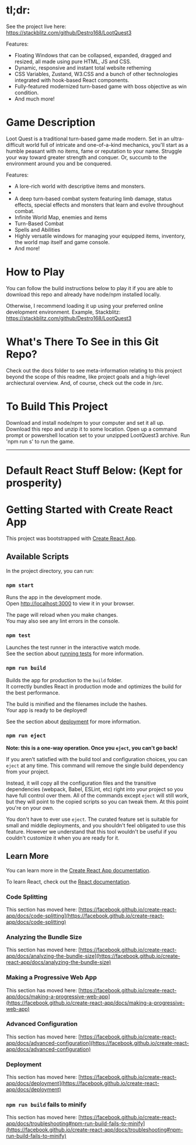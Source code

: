 # tl;dr:

See the project live here: https://stackblitz.com/github/Destro168/LootQuest3

Features:

-   Floating Windows that can be collapsed, expanded, dragged and resized, all made using pure HTML, JS and CSS.
-   Dynamic, responsive and instant total website retheming
-   CSS Variables, Zustand, W3.CSS and a bunch of other technologies integrated with hook-based React components.
-   Fully-featured modernized turn-based game with boss objective as win condition.
-   And much more!

# Game Description

Loot Quest is a traditional turn-based game made modern. Set in an ultra-difficult world full of intricate and one-of-a-kind mechanics, you'll start as a humble peasant with no items, fame or reputation to your name. Struggle your way toward greater strength and conquer. Or, succumb to the environment around you and be conquered.

Features:

-   A lore-rich world with descriptive items and monsters.
-
-   A deep turn-based combat system featuring limb damage, status effects, special effects and monsters that learn and evolve throughout combat.
-   Infinite World Map, enemies and items
-   Turn-Based Combat
-   Spells and Abilities
-   Highly versatile windows for managing your equipped items, inventory, the world map itself and game console.
-   And more!

# How to Play

You can follow the build instructions below to play it if you are able to download this repo and already have node/npm installed locally.

Otherwise, I recommend loading it up using your preferred online development environment. Example, Stackblitz: https://stackblitz.com/github/Destro168/LootQuest3

# What's There To See in this Git Repo?

Check out the docs folder to see meta-information relating to this project beyond the scope of this readme, like project goals and a high-level archiectural overview. And, of course, check out the code in /src.

# To Build This Project

Download and install node/npm to your computer and set it all up.
Download this repo and unzip it to some location.
Open up a command prompt or powershell location set to your unzipped LootQuest3 archive.
Run 'npm run s' to run the game.

---

# Default React Stuff Below: (Kept for prosperity)

# Getting Started with Create React App

This project was bootstrapped with [Create React App](https://github.com/facebook/create-react-app).

## Available Scripts

In the project directory, you can run:

### `npm start`

Runs the app in the development mode.\
Open [http://localhost:3000](http://localhost:3000) to view it in your browser.

The page will reload when you make changes.\
You may also see any lint errors in the console.

### `npm test`

Launches the test runner in the interactive watch mode.\
See the section about [running tests](https://facebook.github.io/create-react-app/docs/running-tests) for more information.

### `npm run build`

Builds the app for production to the `build` folder.\
It correctly bundles React in production mode and optimizes the build for the best performance.

The build is minified and the filenames include the hashes.\
Your app is ready to be deployed!

See the section about [deployment](https://facebook.github.io/create-react-app/docs/deployment) for more information.

### `npm run eject`

**Note: this is a one-way operation. Once you `eject`, you can't go back!**

If you aren't satisfied with the build tool and configuration choices, you can `eject` at any time. This command will remove the single build dependency from your project.

Instead, it will copy all the configuration files and the transitive dependencies (webpack, Babel, ESLint, etc) right into your project so you have full control over them. All of the commands except `eject` will still work, but they will point to the copied scripts so you can tweak them. At this point you're on your own.

You don't have to ever use `eject`. The curated feature set is suitable for small and middle deployments, and you shouldn't feel obligated to use this feature. However we understand that this tool wouldn't be useful if you couldn't customize it when you are ready for it.

## Learn More

You can learn more in the [Create React App documentation](https://facebook.github.io/create-react-app/docs/getting-started).

To learn React, check out the [React documentation](https://reactjs.org/).

### Code Splitting

This section has moved here: [https://facebook.github.io/create-react-app/docs/code-splitting](https://facebook.github.io/create-react-app/docs/code-splitting)

### Analyzing the Bundle Size

This section has moved here: [https://facebook.github.io/create-react-app/docs/analyzing-the-bundle-size](https://facebook.github.io/create-react-app/docs/analyzing-the-bundle-size)

### Making a Progressive Web App

This section has moved here: [https://facebook.github.io/create-react-app/docs/making-a-progressive-web-app](https://facebook.github.io/create-react-app/docs/making-a-progressive-web-app)

### Advanced Configuration

This section has moved here: [https://facebook.github.io/create-react-app/docs/advanced-configuration](https://facebook.github.io/create-react-app/docs/advanced-configuration)

### Deployment

This section has moved here: [https://facebook.github.io/create-react-app/docs/deployment](https://facebook.github.io/create-react-app/docs/deployment)

### `npm run build` fails to minify

This section has moved here: [https://facebook.github.io/create-react-app/docs/troubleshooting#npm-run-build-fails-to-minify](https://facebook.github.io/create-react-app/docs/troubleshooting#npm-run-build-fails-to-minify)
